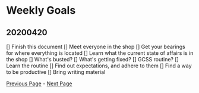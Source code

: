 Weekly Goals
============

20200420
--------

[] Finish this document
[] Meet everyone in the shop
[] Get your bearings for where everything is located
[] Learn what the current state of affairs is in the shop
[] What's busted?
[] What's getting fixed?
[] GCSS routine?
[] Learn the routine
[] Find out expectations, and adhere to them
[] Find a way to be productive
[] Bring writing material



[Previous Page](./analysis.md) - [Next Page](./monthlygoals.md)

